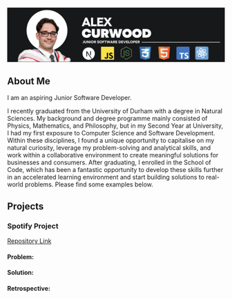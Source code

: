 ![banner](banner.png)

## About Me

I am an aspiring Junior Software Developer. 

I recently graduated from the University of Durham with a degree in Natural Sciences. My background and degree programme mainly consisted of Physics, Mathematics, and Philosophy, but in my Second Year at University, I had my first exposure to Computer Science and Software Development. Within these disciplines, I found a unique opportunity to capitalise on my natural curiosity, leverage my problem-solving and analytical skills, and work within a collaborative environment to create meaningful solutions for businesses and consumers. After graduating, I enrolled in the School of Code, which has been a fantastic opportunity to develop these skills further in an accelerated learning environment and start building solutions to real-world problems. Please find some examples below.

## Projects

### Spotify Project
<a href="https://github.com/alexcurwood/SpotifyProject">Repository Link</a>
#### Problem:

#### Solution:

#### Retrospective:


